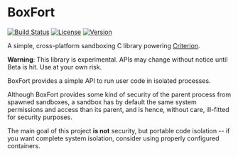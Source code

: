 # BoxFort

[![Build Status](https://api.cirrus-ci.com/github/Snaipe/BoxFort.svg)](https://cirrus-ci.com/github/Snaipe/BoxFort)
[![License](https://img.shields.io/badge/license-MIT-blue.svg?style=flat)](https://github.com/diacritic/BoxFort/blob/master/LICENSE) 
[![Version](https://img.shields.io/badge/version-experimental-orange.svg?style=flat)](https://github.com/diacritic/BoxFort/releases) 

A simple, cross-platform sandboxing C library powering [Criterion][criterion].

**Warning**: This library is experimental. APIs may change without notice until Beta is hit. Use at your own risk.

BoxFort provides a simple API to run user code in isolated processes.

Although BoxFort provides some kind of security of the parent process
from spawned sandboxes, a sandbox has by default the same system
permissions and access than its parent, and is hence, without care,
ill-fitted for security purposes.

The main goal of this project **is not** security, but portable code
isolation -- if you want complete system isolation, consider using
properly configured containers.

[criterion]: https://github.com/Snaipe/Criterion
